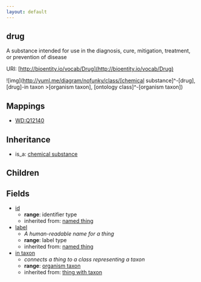 ```yaml
---
layout: default
---
```


## drug


A substance intended for use in the diagnosis, cure, mitigation, treatment, or prevention of disease

URI: [http://bioentity.io/vocab/Drug](http://bioentity.io/vocab/Drug)


![img](http://yuml.me/diagram/nofunky/class/[chemical substance]^-[drug], [drug]-in taxon >[organism taxon], [ontology class]^-[organism taxon])
## Mappings

 * [WD:Q12140](http://purl.obolibrary.org/obo/WD_Q12140)

## Inheritance

 *  is_a: [chemical substance](ChemicalSubstance.html)

## Children



## Fields

 * [id](id.html)
    * __range__: identifier type
    * inherited from: [named thing](NamedThing.html)
 * [label](label.html)
    * _A human-readable name for a thing_
    * __range__: label type
    * inherited from: [named thing](NamedThing.html)
 * [in taxon](in_taxon.html)
    * _connects a thing to a class representing a taxon_
    * __range__: [organism taxon](OrganismTaxon.html)
    * inherited from: [thing with taxon](ThingWithTaxon.html)
